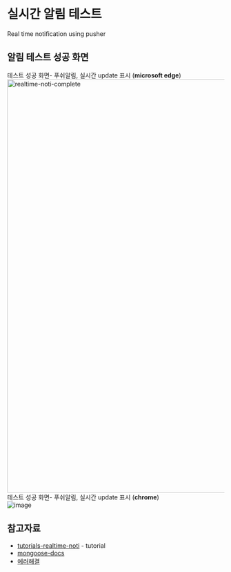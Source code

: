 # 실시간 알림 테스트
 Real time notification using pusher 

## 알림 테스트 성공 화면
테스트 성공 화면- 푸쉬알림, 실시간 update 표시 (**microsoft edge**)  
<img width="956" alt="realtime-noti-complete" src="https://user-images.githubusercontent.com/37662184/75090004-c3207000-55a1-11ea-9029-1f914d094d3f.png">  
테스트 성공 화면- 푸쉬알림, 실시간 update 표시 (**chrome**)  
![image](https://user-images.githubusercontent.com/37662184/75090152-67ef7d00-55a3-11ea-9ea6-4c6e2177377e.png)


## 참고자료 
* [tutorials-realtime-noti](https://pusher.com/tutorials/realtime-notifications-nodejs) - tutorial 
* [mongoose-docs](https://mongoosejs.com/docs/deprecations.html#-findandmodify-)  
* [에러해결](https://github.com/typeorm/mongo-typescript-example/issues/1)
